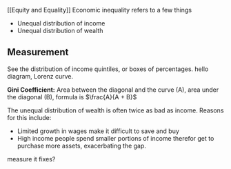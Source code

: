 [[Equity and Equality]]
Economic inequality refers to a few things
- Unequal distribution of income
- Unequal distribution of wealth
## Measurement
See the distribution of income quintiles, or boxes of percentages.
hello diagram, Lorenz curve.

**Gini Coefficient:** Area between the diagonal and the curve (A), area under the diagonal (B), formula is $\frac{A}{A + B}$

The unequal distribution of wealth is often twice as bad as income. Reasons for this include:
- Limited growth in wages make it difficult to save and buy
- High income people spend smaller portions of income therefor get to purchase more assets, exacerbating the gap.

measure it
fixes?